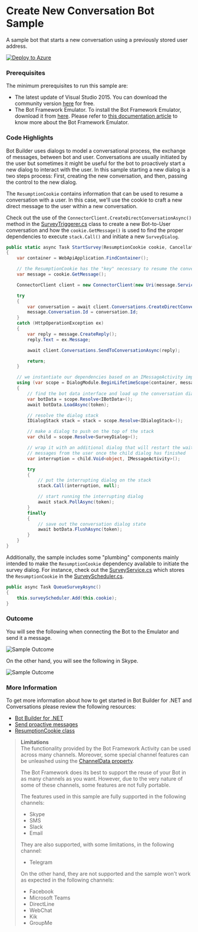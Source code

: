 # Create New Conversation Bot Sample

A sample bot that starts a new conversation using a previously stored user address.

[![Deploy to Azure][Deploy Button]][Deploy CSharp/CreateNewConversation]

[Deploy Button]: https://azuredeploy.net/deploybutton.png
[Deploy CSharp/CreateNewConversation]: https://azuredeploy.net

### Prerequisites

The minimum prerequisites to run this sample are:
* The latest update of Visual Studio 2015. You can download the community version [here](http://www.visualstudio.com) for free.
* The Bot Framework Emulator. To install the Bot Framework Emulator, download it from [here](https://emulator.botframework.com/). Please refer to [this documentation article](https://github.com/microsoft/botframework-emulator/wiki/Getting-Started) to know more about the Bot Framework Emulator.

### Code Highlights

Bot Builder uses dialogs to model a conversational process, the exchange of messages, between bot and user. Conversations are usually initiated by the user but sometimes it might be useful for the bot to proactively start a new dialog to interact with the user.
In this sample starting a new dialog is a two steps process: First, creating the new conversation, and then, passing the control to the new dialog.

The `ResumptionCookie` contains information that can be used to resume a conversation with a user. In this case, we'll use the cookie to craft a new direct message to the user within a new  conversation.


Check out the use of the `ConnectorClient.CreateDirectConversationAsync()` method in the [SurveyTriggerer.cs](SurveyTriggerer.cs#L14-L69) class to create a new Bot-to-User conversation and how the `cookie.GetMessage()` is used to find the proper dependencies to execute `stack.Call()` and initiate a new `SurveyDialog`.

````C#
public static async Task StartSurvey(ResumptionCookie cookie, CancellationToken token)
{
    var container = WebApiApplication.FindContainer();

    // the ResumptionCookie has the "key" necessary to resume the conversation
    var message = cookie.GetMessage();

    ConnectorClient client = new ConnectorClient(new Uri(message.ServiceUrl));

    try
    {
        var conversation = await client.Conversations.CreateDirectConversationAsync(message.Recipient, message.From);
        message.Conversation.Id = conversation.Id;
    }
    catch (HttpOperationException ex)
    {
        var reply = message.CreateReply();
        reply.Text = ex.Message;

        await client.Conversations.SendToConversationAsync(reply);

        return;
    }

    // we instantiate our dependencies based on an IMessageActivity implementation
    using (var scope = DialogModule.BeginLifetimeScope(container, message))
    {
        // find the bot data interface and load up the conversation dialog state
        var botData = scope.Resolve<IBotData>();
        await botData.LoadAsync(token);

        // resolve the dialog stack
        IDialogStack stack = stack = scope.Resolve<IDialogStack>();

        // make a dialog to push on the top of the stack
        var child = scope.Resolve<SurveyDialog>();

        // wrap it with an additional dialog that will restart the wait for
        // messages from the user once the child dialog has finished
        var interruption = child.Void<object, IMessageActivity>();

        try
        {
            // put the interrupting dialog on the stack
            stack.Call(interruption, null);

            // start running the interrupting dialog
            await stack.PollAsync(token);
        }
        finally
        {
            // save out the conversation dialog state
            await botData.FlushAsync(token);
        }
    }
}
````

Additionally, the sample includes some "plumbing" components mainly intended to make the `ResumptionCookie` dependency available to initiate the survey dialog.
For instance, check out the [SurveyService.cs](SurveyService.cs#L20-L23) which stores the `ResumptionCookie` in the [SurveyScheduler.cs](SurveyScheduler.cs).

````C#
public async Task QueueSurveyAsync()
{
    this.surveyScheduler.Add(this.cookie);
}
````

### Outcome

You will see the following when connecting the Bot to the Emulator and send it a message.

![Sample Outcome](images/outcome-emulator.png)

On the other hand, you will see the following in Skype.

![Sample Outcome](images/outcome-skype.png)

### More Information

To get more information about how to get started in Bot Builder for .NET and Conversations please review the following resources:
* [Bot Builder for .NET](https://docs.microsoft.com/en-us/bot-framework/dotnet/)
* [Send proactive messages](https://docs.microsoft.com/en-us/bot-framework/dotnet/bot-builder-dotnet-proactive-messages)
* [ResumptionCookie class](https://docs.botframework.com/en-us/csharp/builder/sdkreference/dc/d2b/class_microsoft_1_1_bot_1_1_builder_1_1_dialogs_1_1_resumption_cookie.html)

> **Limitations**  
> The functionality provided by the Bot Framework Activity can be used across many channels. Moreover, some special channel features can be unleashed using the [ChannelData property](https://docs.microsoft.com/en-us/bot-framework/dotnet/bot-builder-dotnet-channeldata).
> 
> The Bot Framework does its best to support the reuse of your Bot in as many channels as you want. However, due to the very nature of some of these channels, some features are not fully portable.
> 
> The features used in this sample are fully supported in the following channels:
> - Skype
> - SMS
> - Slack
> - Email
> 
> They are also supported, with some limitations, in the following channel:
> - Telegram
> 
> On the other hand, they are not supported and the sample won't work as expected in the following channels:
> - Facebook
> - Microsoft Teams
> - DirectLine
> - WebChat
> - Kik
> - GroupMe
